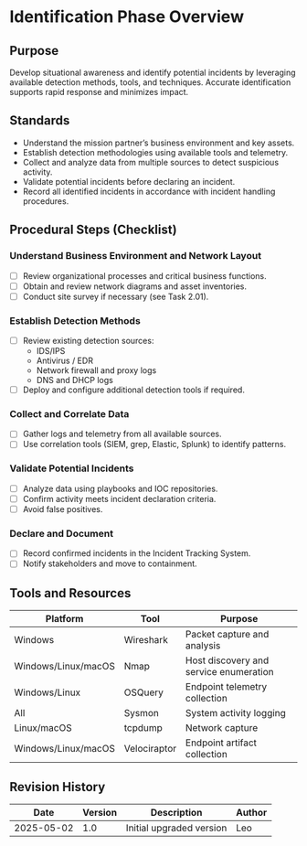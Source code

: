# Identification Phase Overview

## Purpose

Develop situational awareness and identify potential incidents by leveraging available detection methods, tools, and techniques. Accurate identification supports rapid response and minimizes impact.

## Standards

- Understand the mission partner’s business environment and key assets.
- Establish detection methodologies using available tools and telemetry.
- Collect and analyze data from multiple sources to detect suspicious activity.
- Validate potential incidents before declaring an incident.
- Record all identified incidents in accordance with incident handling procedures.

## Procedural Steps (Checklist)

### Understand Business Environment and Network Layout

- [ ] Review organizational processes and critical business functions.
- [ ] Obtain and review network diagrams and asset inventories.
- [ ] Conduct site survey if necessary (see Task 2.01).

### Establish Detection Methods

- [ ] Review existing detection sources:
  - IDS/IPS
  - Antivirus / EDR
  - Network firewall and proxy logs
  - DNS and DHCP logs
- [ ] Deploy and configure additional detection tools if required.

### Collect and Correlate Data

- [ ] Gather logs and telemetry from all available sources.
- [ ] Use correlation tools (SIEM, grep, Elastic, Splunk) to identify patterns.

### Validate Potential Incidents

- [ ] Analyze data using playbooks and IOC repositories.
- [ ] Confirm activity meets incident declaration criteria.
- [ ] Avoid false positives.

### Declare and Document

- [ ] Record confirmed incidents in the Incident Tracking System.
- [ ] Notify stakeholders and move to containment.

## Tools and Resources

| Platform | Tool | Purpose |
|----------|------|---------|
| Windows | Wireshark | Packet capture and analysis |
| Windows/Linux/macOS | Nmap | Host discovery and service enumeration |
| Windows/Linux | OSQuery | Endpoint telemetry collection |
| All | Sysmon | System activity logging |
| Linux/macOS | tcpdump | Network capture |
| Windows/Linux/macOS | Velociraptor | Endpoint artifact collection |

## Revision History

| Date | Version | Description | Author |
|------|---------|-------------|--------|
| 2025-05-02 | 1.0 | Initial upgraded version | Leo |
